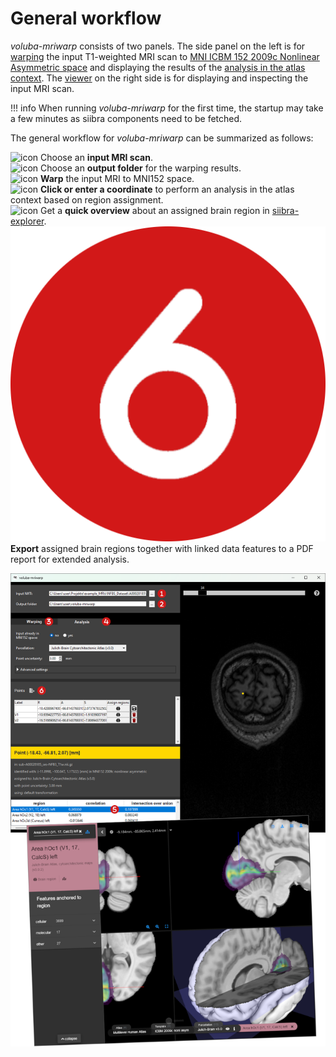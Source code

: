 # General workflow

_voluba-mriwarp_ consists of two panels. The side panel on the left is for [warping](warping.md) the input T1-weighted MRI scan to [MNI ICBM 152 2009c Nonlinear Asymmetric space](https://www.bic.mni.mcgill.ca/ServicesAtlases/ICBM152NLin2009) and displaying the results of the [analysis in the atlas context](analysis.md). The [viewer](viewer.md) on the right side is for displaying and inspecting the input MRI scan.

!!! info
    When running _voluba-mriwarp_ for the first time, the startup may take a few minutes as siibra components need to be fetched.

The general workflow for _voluba-mriwarp_ can be summarized as follows:

![icon](images/1.png) Choose an **input MRI scan**.  
![icon](images/2.png) Choose an **output folder** for the warping results.  
![icon](images/3.png) **Warp** the input MRI to MNI152 space.  
![icon](images/4.png) **Click or enter a coordinate** to perform an analysis in the atlas context based on region assignment.  
![icon](images/5.png) Get a **quick overview** about an assigned brain region in [siibra-explorer](https://atlases.ebrains.eu/viewer/go/human).  
![icon](images/6.png) **Export** assigned brain regions together with linked data features to a PDF report for extended analysis.

![image_centered](images/workflow.png)